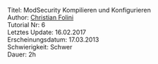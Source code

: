 Titel: ModSecurity Kompilieren und Konfigurieren  
Author: <a href="mailto:christian.folini@netnea.com">Christian Folini</a>  
Tutorial Nr: 6  
Letztes Update: 16.02.2017  
Erscheinungsdatum: 17.03.2013  
Schwierigkeit: Schwer  
Dauer: 2h  
